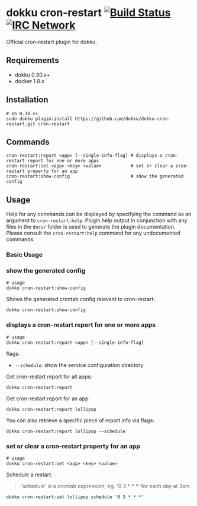 # dokku cron-restart [![Build Status](https://img.shields.io/github/actions/workflow/status/dokku/dokku-cron-restart/ci.yml?branch=master&style=flat-square "Build Status")](https://github.com/dokku/dokku-cron-restart/actions/workflows/ci.yml?query=branch%3Amaster) [![IRC Network](https://img.shields.io/badge/irc-libera-blue.svg?style=flat-square "IRC Libera")](https://webchat.libera.chat/?channels=dokku)

Official cron-restart plugin for dokku.

## Requirements

- dokku 0.30.x+
- docker 1.8.x

## Installation

```shell
# on 0.30.x+
sudo dokku plugin:install https://github.com/dokku/dokku-cron-restart.git cron-restart
```

## Commands

    cron-restart:report <app> [--single-info-flag] # displays a cron-restart report for one or more apps
    cron-restart:set <app> <key> <value>           # set or clear a cron-restart property for an app
    cron-restart:show-config                       # show the generated config

## Usage

Help for any commands can be displayed by specifying the command as an argument to `cron-restart:help`. Plugin help output in conjunction with any files in the `docs/` folder is used to generate the plugin documentation. Please consult the `cron-restart:help` command for any undocumented commands.

### Basic Usage

### show the generated config

```shell
# usage
dokku cron-restart:show-config 
```

Shows the generated crontab config relevant to cron-restart:

```shell
dokku cron-restart:show-config
```

### displays a cron-restart report for one or more apps

```shell
# usage
dokku cron-restart:report <app> [--single-info-flag]
```

flags:

- `--schedule`: show the service configuration directory

Get cron-restart report for all apps:

```shell
dokku cron-restart:report
```

Get cron-restart report for an app:

```shell
dokku cron-restart:report lollipop
```

You can also retrieve a specific piece of report info via flags:

```shell
dokku cron-restart:report lollipop --schedule
```

### set or clear a cron-restart property for an app

```shell
# usage
dokku cron-restart:set <app> <key> <value>
```

Schedule a restart:

> 'schedule' is a crontab expression, eg. '0 3 * * *' for each day at 3am

```shell
dokku cron-restart:set lollipop schedule '0 3 * * *'
```
